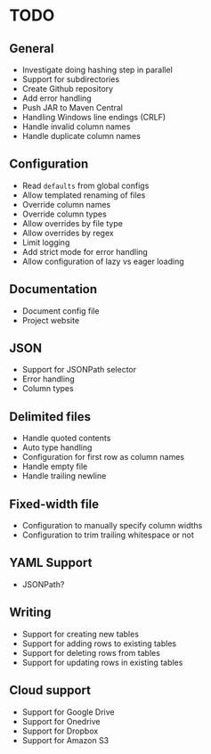 # TODO

## General

* Investigate doing hashing step in parallel
* Support for subdirectories
* Create Github repository
* Add error handling
* Push JAR to Maven Central
* Handling Windows line endings (CRLF)
* Handle invalid column names
* Handle duplicate column names

## Configuration

* Read `defaults` from global configs
* Allow templated renaming of files
* Override column names
* Override column types
* Allow overrides by file type
* Allow overrides by regex
* Limit logging
* Add strict mode for error handling
* Allow configuration of lazy vs eager loading

## Documentation

* Document config file
* Project website

## JSON

* Support for JSONPath selector
* Error handling
* Column types

## Delimited files

* Handle quoted contents
* Auto type handling
* Configuration for first row as column names
* Handle empty file
* Handle trailing newline

## Fixed-width file

* Configuration to manually specify column widths
* Configuration to trim trailing whitespace or not

## YAML Support

* JSONPath?

## Writing

* Support for creating new tables
* Support for adding rows to existing tables
* Support for deleting rows from tables
* Support for updating rows in existing tables

## Cloud support

* Support for Google Drive
* Support for Onedrive
* Support for Dropbox
* Support for Amazon S3
